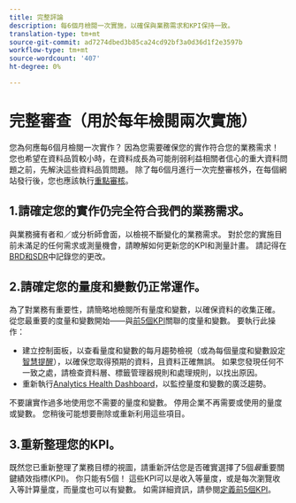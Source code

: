 ```yaml
---
title: 完整評論
description: 每6個月檢閱一次實施，以確保與業務需求和KPI保持一致。
translation-type: tm+mt
source-git-commit: ad7274dbed3b85ca24cd92bf3a0d36d1f2e3597b
workflow-type: tm+mt
source-wordcount: '407'
ht-degree: 0%

---
```



# 完整審查（用於每年檢閱兩次實施）

您為何應每6個月檢閱一次實作？ 因為您需要確保您的實作符合您的業務需求！ 您也希望在資料品質較小時，在資料成長為可能削弱利益相關者信心的重大資料問題之前，先解決這些資料品質問題。 除了每6個月進行一次完整審核外，在每個網站發行後，您也應該執行[重點審核](/help/implement/review/focused-review.md)。

## 1.請確定您的實作仍完全符合我們的業務需求。

與業務擁有者和／或分析師會面，以檢視不斷變化的業務需求。 對於您的實施目前未滿足的任何需求或測量機會，請瞭解如何更新您的KPI和測量計畫。 請記得在[BRD和SDR](https://experienceleague.adobe.com/docs/analytics-learn/tutorials/implementation/implementation-basics/creating-a-business-requirements-document.html?lang=en#implementation)中記錄您的更改。

## 2.請確定您的量度和變數仍正常運作。

為了對業務有重要性，請簡略地檢閱所有量度和變數，以確保資料的收集正確。 從您最重要的度量和變數開始——與[前5個KPI](https://experienceleague.adobe.com/docs/analytics/implementation/review/define-kpis.html?lang=en#review)關聯的度量和變數。 要執行此操作：

* 建立控制面板，以查看量度和變數的每月趨勢檢視（或為每個量度和變數設定[智慧提醒](https://experienceleague.adobe.com/docs/analytics/analyze/analysis-workspace/virtual-analyst/intelligent-alerts/intellligent-alerts.html#analysis-workspace)），以確保您取得預期的資料，且資料正確無誤。 如果您發現任何不一致之處，請檢查資料層、標籤管理器規則和處理規則，以找出原因。
* 重新執行[Analytics Health Dashboard](https://assets.adobe.com/public/9549dbe7-765a-4899-77b8-85cbba1a4252)，以監控量度和變數的廣泛趨勢。

不要讓實作過多地使用您不需要的量度和變數。 停用企業不再需要或使用的量度或變數。 您稍後可能想要刪除或重新利用這些項目。

## 3.重新整理您的KPI。

既然您已重新整理了業務目標的視圖，請重新評估您是否確實選擇了5個&#x200B;*最*&#x200B;重要關鍵績效指標(KPI)。 你只能有5個！ 這些KPI可以是收入等量度，或是每次瀏覽收入等計算量度，而量度也可以有變數。 如需詳細資訊，請參閱[定義前5個KPI](/help/implement/review/define-kpis.md)。
